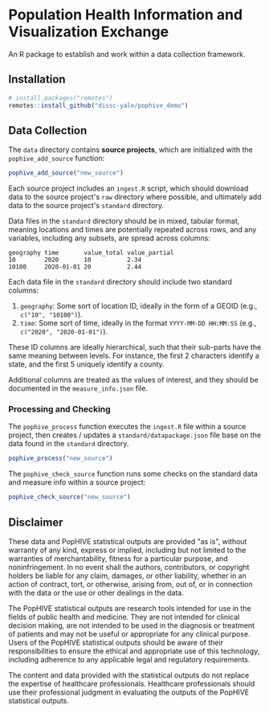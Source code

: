 # Population Health Information and Visualization Exchange

An R package to establish and work within a data collection framework.

## Installation

```R
# install.packages("remotes")
remotes::install_github("dissc-yale/pophive_demo")
```

## Data Collection

The `data` directory contains **source projects**, which are initialized with the
`pophive_add_source` function:

```R
pophive_add_source("new_source")
```

Each source project includes an `ingest.R` script, which should download data to
the source project's `raw` directory where possible, and ultimately add data to
the source project's `standard` directory.

Data files in the `standard` directory should be in mixed, tabular format, meaning
locations and times are potentially repeated across rows, and any variables, including any
subsets, are spread across columns:

```
geography time       value_total value_partial
10        2020       10          2.34
10100     2020-01-01 20          2.44
```

Each data file in the `standard` directory should include two standard columns:

1. `geography`: Some sort of location ID, ideally in the form of a GEOID (e.g., `c("10", "10100")`).
2. `time`: Some sort of time, ideally in the format `YYYY-MM-DD HH:MM:SS` (e.g., `c("2020", "2020-01-01")`).

These ID columns are ideally hierarchical, such that their sub-parts have the same meaning
between levels. For instance, the first 2 characters identify a state, and the first 5 uniquely identify a county.

Additional columns are treated as the values of interest, and they should be documented in the
`measure_info.json` file.

### Processing and Checking

The `pophive_process` function executes the `ingest.R` file within a source project, then
creates / updates a `standard/datapackage.json` file base on the data found in the `standard` directory.

```R
pophive_process("new_source")
```

The `pophive_check_source` function runs some checks on the standard data and measure info
within a source project:

```R
pophive_check_source("new_source")
```

## Disclaimer

These data and PopHIVE statistical outputs are provided "as is", without warranty of any kind, express or implied, including but not limited to the warranties of merchantability, fitness for a particular purpose, and noninfringement. In no event shall the authors, contributors, or copyright holders be liable for any claim, damages, or other liability, whether in an action of contract, tort, or otherwise, arising from, out of, or in connection with the data or the use or other dealings in the data.

The PopHIVE statistical outputs are research tools intended for use in the fields of public health and medicine. They are not intended for clinical decision making, are not intended to be used in the diagnosis or treatment of patients and may not be useful or appropriate for any clinical purpose. Users of the PopHIVE statistical outputs should be aware of their responsibilities to ensure the ethical and appropriate use of this technology, including adherence to any applicable legal and regulatory requirements.

The content and data provided with the statistical outputs do not replace the expertise of healthcare professionals. Healthcare professionals should use their professional judgment in evaluating the outputs of the PopHIVE statistical outputs.

